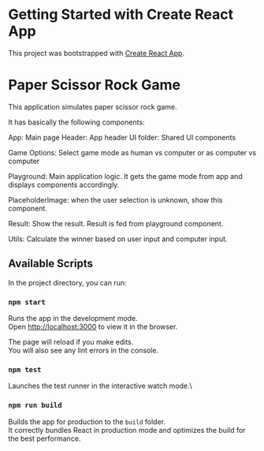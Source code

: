 # Getting Started with Create React App

This project was bootstrapped with [Create React App](https://github.com/facebook/create-react-app).

# Paper Scissor Rock Game

This application simulates paper scissor rock game.

It has basically the following components:

App: Main page
Header: App header
UI folder: Shared UI components

Game Options: Select game mode as human vs computer or as computer vs computer

Playground: Main application logic. It gets the game mode from app and displays components accordingly.

PlaceholderImage: when the user selection is unknown, show this component.

Result: Show the result. Result is fed from playground component.

Utils: Calculate the winner based on user input and computer input.

## Available Scripts

In the project directory, you can run:

### `npm start`

Runs the app in the development mode.\
Open [http://localhost:3000](http://localhost:3000) to view it in the browser.

The page will reload if you make edits.\
You will also see any lint errors in the console.

### `npm test`

Launches the test runner in the interactive watch mode.\

### `npm run build`

Builds the app for production to the `build` folder.\
It correctly bundles React in production mode and optimizes the build for the best performance.
